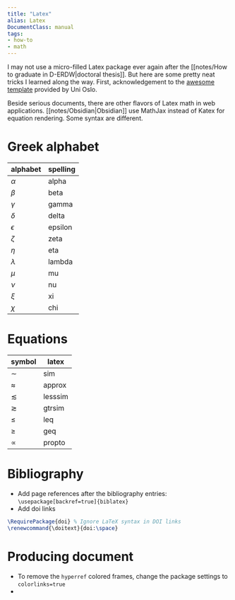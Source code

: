 ```yaml
---
title: "Latex"
alias: Latex
DocumentClass: manual
tags:
- how-to
- math
---
```


I may not use a micro-filled Latex package ever again after the [[notes/How to graduate in D-ERDW|doctoral thesis]]. But here are some pretty neat tricks I learned along the way. First, acknowledgement to the [awesome template](https://github.com/uio-latex/phduio-article-based) provided by Uni Oslo.

Beside serious documents, there are other flavors of Latex math in web applications. [[notes/Obsidian|Obsidian]] use MathJax instead of Katex for equation rendering. Some syntax are different.

# Greek alphabet
|alphabet|spelling|
|---|---|
|$\alpha$ | alpha |
|$\beta$|beta|
|$\gamma$|gamma
|$\delta$|delta
|$\epsilon$|epsilon
|$\zeta$|zeta
|$\eta$|eta
|$\lambda$|lambda
|$\mu$|mu
|$\nu$|nu
|$\xi$|xi
|$\chi$|chi|


# Equations
|symbol|latex|
|---|---|
|$\sim$|sim|
|$\approx$|approx|
|$\lesssim$|lesssim|
|$\gtrsim$|gtrsim|
|$\leq$|leq|
|$\geq$|geq|
|$\propto$|propto|

# Bibliography
- Add page references after the bibliography entries: `\usepackage[backref=true]{biblatex}`
- Add doi links
```latex
\RequirePackage{doi} % Ignore LaTeX syntax in DOI links
\renewcommand{\doitext}{doi:\space}
```

# Producing document
- To remove the `hyperref` colored frames, change the package settings to `colorlinks=true`
- 
